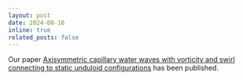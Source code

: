 ```yaml
---
layout: post
date: 2024-08-16
inline: true
related_posts: false
---
```


Our paper <a href="https://www.sciencedirect.com/science/article/pii/S002203962400487X">Axisymmetric capillary water waves with vorticity and swirl connecting to static unduloid configurations</a> has been published.

